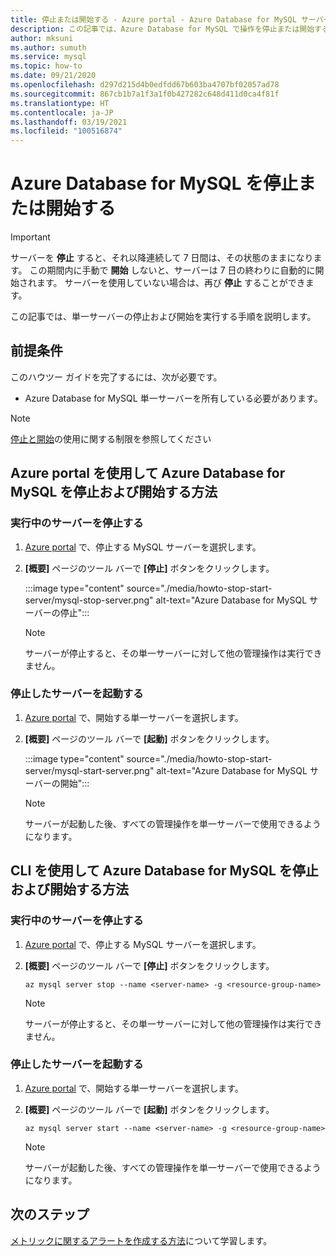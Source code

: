 ```yaml
---
title: 停止または開始する - Azure portal - Azure Database for MySQL サーバー
description: この記事では、Azure Database for MySQL で操作を停止または開始する方法について説明します。
author: mksuni
ms.author: sumuth
ms.service: mysql
ms.topic: how-to
ms.date: 09/21/2020
ms.openlocfilehash: d297d215d4b0edfdd67b603ba4707bf02057ad78
ms.sourcegitcommit: 867cb1b7a1f3a1f0b427282c648d411d0ca4f81f
ms.translationtype: HT
ms.contentlocale: ja-JP
ms.lasthandoff: 03/19/2021
ms.locfileid: "100516874"
---
```

# <a name="stopstart-an-azure-database-for-mysql"></a>Azure Database for MySQL を停止または開始する

> [!IMPORTANT]
>  サーバーを **停止** すると、それ以降連続して 7 日間は、その状態のままになります。 この期間内に手動で **開始** しないと、サーバーは 7 日の終わりに自動的に開始されます。 サーバーを使用していない場合は、再び **停止** することができます。

この記事では、単一サーバーの停止および開始を実行する手順を説明します。

## <a name="prerequisites"></a>前提条件

このハウツー ガイドを完了するには、次が必要です。

-   Azure Database for MySQL 単一サーバーを所有している必要があります。

> [!NOTE]
> [停止と開始](concepts-servers.md#limitations-of-stopstart-operation)の使用に関する制限を参照してください

## <a name="how-to-stopstart-the-azure-database-for-mysql-using-azure-portal"></a>Azure portal を使用して Azure Database for MySQL を停止および開始する方法

### <a name="stop-a-running-server"></a>実行中のサーバーを停止する

1.  [Azure portal](https://portal.azure.com/) で、停止する MySQL サーバーを選択します。

2.  **[概要]** ページのツール バーで **[停止]** ボタンをクリックします。

    :::image type="content" source="./media/howto-stop-start-server/mysql-stop-server.png" alt-text="Azure Database for MySQL サーバーの停止":::

    > [!NOTE]
    > サーバーが停止すると、その単一サーバーに対して他の管理操作は実行できません。

### <a name="start-a-stopped-server"></a>停止したサーバーを起動する

1.  [Azure portal](https://portal.azure.com/) で、開始する単一サーバーを選択します。

2.  **[概要]** ページのツール バーで **[起動]** ボタンをクリックします。

    :::image type="content" source="./media/howto-stop-start-server/mysql-start-server.png" alt-text="Azure Database for MySQL サーバーの開始":::

    > [!NOTE]
    > サーバーが起動した後、すべての管理操作を単一サーバーで使用できるようになります。

## <a name="how-to-stopstart-the-azure-database-for-mysql-using-cli"></a>CLI を使用して Azure Database for MySQL を停止および開始する方法

### <a name="stop-a-running-server"></a>実行中のサーバーを停止する

1.  [Azure portal](https://portal.azure.com/) で、停止する MySQL サーバーを選択します。

2.  **[概要]** ページのツール バーで **[停止]** ボタンをクリックします。

    ```azurecli-interactive
    az mysql server stop --name <server-name> -g <resource-group-name>
    ```
    > [!NOTE]
    > サーバーが停止すると、その単一サーバーに対して他の管理操作は実行できません。

### <a name="start-a-stopped-server"></a>停止したサーバーを起動する

1.  [Azure portal](https://portal.azure.com/) で、開始する単一サーバーを選択します。

2.  **[概要]** ページのツール バーで **[起動]** ボタンをクリックします。

    ```azurecli-interactive
    az mysql server start --name <server-name> -g <resource-group-name>
    ```
    > [!NOTE]
    > サーバーが起動した後、すべての管理操作を単一サーバーで使用できるようになります。

## <a name="next-steps"></a>次のステップ
[メトリックに関するアラートを作成する方法](howto-alert-on-metric.md)について学習します。
